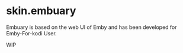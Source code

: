 # skin.embuary
Embuary is based on the web UI of Emby and has been developed for Emby-For-kodi User.

WIP